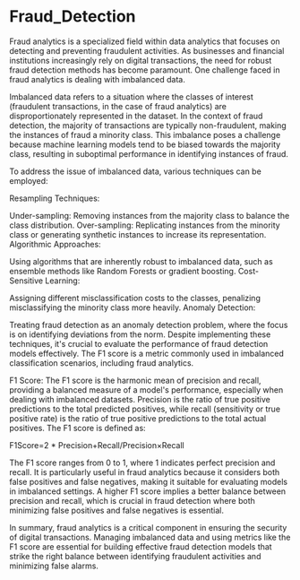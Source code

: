 # Fraud_Detection

Fraud analytics is a specialized field within data analytics that focuses on detecting and preventing fraudulent activities. As businesses and financial institutions increasingly rely on digital transactions, the need for robust fraud detection methods has become paramount. One challenge faced in fraud analytics is dealing with imbalanced data.

Imbalanced data refers to a situation where the classes of interest (fraudulent transactions, in the case of fraud analytics) are disproportionately represented in the dataset. In the context of fraud detection, the majority of transactions are typically non-fraudulent, making the instances of fraud a minority class. This imbalance poses a challenge because machine learning models tend to be biased towards the majority class, resulting in suboptimal performance in identifying instances of fraud.

To address the issue of imbalanced data, various techniques can be employed:

Resampling Techniques:

Under-sampling: Removing instances from the majority class to balance the class distribution.
Over-sampling: Replicating instances from the minority class or generating synthetic instances to increase its representation.
Algorithmic Approaches:

Using algorithms that are inherently robust to imbalanced data, such as ensemble methods like Random Forests or gradient boosting.
Cost-Sensitive Learning:

Assigning different misclassification costs to the classes, penalizing misclassifying the minority class more heavily.
Anomaly Detection:

Treating fraud detection as an anomaly detection problem, where the focus is on identifying deviations from the norm.
Despite implementing these techniques, it's crucial to evaluate the performance of fraud detection models effectively. The F1 score is a metric commonly used in imbalanced classification scenarios, including fraud analytics.

F1 Score:
The F1 score is the harmonic mean of precision and recall, providing a balanced measure of a model's performance, especially when dealing with imbalanced datasets. Precision is the ratio of true positive predictions to the total predicted positives, while recall (sensitivity or true positive rate) is the ratio of true positive predictions to the total actual positives. The F1 score is defined as:


F1Score=2 * Precision+Recall/Precision×Recall
​
 

The F1 score ranges from 0 to 1, where 1 indicates perfect precision and recall. It is particularly useful in fraud analytics because it considers both false positives and false negatives, making it suitable for evaluating models in imbalanced settings. A higher F1 score implies a better balance between precision and recall, which is crucial in fraud detection where both minimizing false positives and false negatives is essential.

In summary, fraud analytics is a critical component in ensuring the security of digital transactions. Managing imbalanced data and using metrics like the F1 score are essential for building effective fraud detection models that strike the right balance between identifying fraudulent activities and minimizing false alarms.
